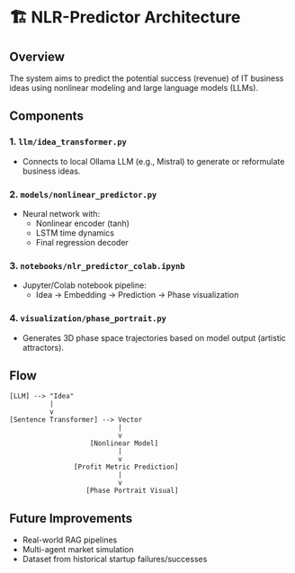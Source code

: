 # 🏗️ NLR-Predictor Architecture

## Overview

The system aims to predict the potential success (revenue) of IT business ideas using nonlinear modeling and large language models (LLMs).

## Components

### 1. `llm/idea_transformer.py`
- Connects to local Ollama LLM (e.g., Mistral) to generate or reformulate business ideas.

### 2. `models/nonlinear_predictor.py`
- Neural network with:
  - Nonlinear encoder (tanh)
  - LSTM time dynamics
  - Final regression decoder

### 3. `notebooks/nlr_predictor_colab.ipynb`
- Jupyter/Colab notebook pipeline:
  - Idea → Embedding → Prediction → Phase visualization

### 4. `visualization/phase_portrait.py`
- Generates 3D phase space trajectories based on model output (artistic attractors).

## Flow

```
[LLM] --> "Idea"
          |
          v
[Sentence Transformer] --> Vector
                           |
                           v
                    [Nonlinear Model]
                           |
                           v
                [Profit Metric Prediction]
                           |
                           v
                   [Phase Portrait Visual]
```

## Future Improvements

- Real-world RAG pipelines
- Multi-agent market simulation
- Dataset from historical startup failures/successes
